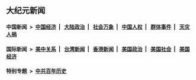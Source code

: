 ## 大纪元新闻

#### 中国新闻 &nbsp;>&nbsp; [中国经济](indexes/ncid283/README.md?10151245) &nbsp;| &nbsp; [大陆政治](indexes/ncid277/README.md?10151245) &nbsp;| &nbsp; [社会万象](indexes/ncid282/README.md?10151245) &nbsp;| &nbsp; [中国人权](indexes/ncid278/README.md?10151245) &nbsp;| &nbsp; [群体事件](indexes/ncid279/README.md?10151245) &nbsp;| &nbsp; [天灾人祸](indexes/ncid280/README.md?10151245)

#### 国际新闻 &nbsp;>&nbsp; [美中关系](indexes/nf1412576/README.md?10151245) &nbsp;| &nbsp; [台湾新闻](indexes/ncid1349361/README.md?10151245) &nbsp;| &nbsp; [香港新闻](indexes/ncid1349362/README.md?10151245) &nbsp;| &nbsp; [美国政治](indexes/ncid1078159/README.md?10151245) &nbsp;| &nbsp; [美国社会](indexes/ncid1078160/README.md?10151245) &nbsp;| &nbsp; [美国经济](indexes/ncid1078158/README.md?10151245)

#### 特别专题 &nbsp;>&nbsp; [中共百年历史](https://github.com/easy2view/epoch-special/blob/master/README.md?10151245)  
